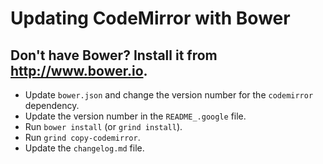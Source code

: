 # Updating CodeMirror with Bower

## Don't have Bower? Install it from http://www.bower.io.

- Update `bower.json` and change the version number for the `codemirror`
  dependency.
- Update the version number in the `README_.google` file.
- Run `bower install` (or `grind install`).
- Run `grind copy-codemirror`.
- Update the `changelog.md` file.
